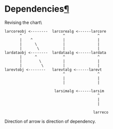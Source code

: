 Dependencies[¶](#Dependencies)
==============================

Revising the chart\


    larcoreobj <--------  larcorealg <------larcore
           ^                   ^               ^
           |    ^              |               |
           |      \            |               |
           |       \           |               |
    lardataobj <--------  lardataalg <------lardata
           |      ^            ^               ^
           |        \          |               |
           |         \         |               |
    larevtobj <--------   larevtalg <------larevt
                               ^               ^
                               |               |
                               |               |

                           larsimalg <------larsim
                                               ^
                                               |
                                               |

                                             larreco

Direction of arrow is direction of dependency.
